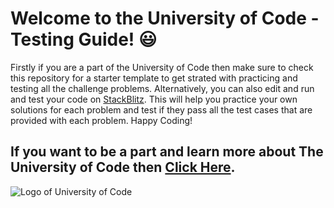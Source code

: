 # Welcome to the University of Code - Testing Guide! 😃

Firstly if you are a part of the University of Code then make sure to check this repository for a starter template to get strated with practicing and testing all the challenge problems. Alternatively, you can also edit and run and test your code on [StackBlitz](https://stackblitz.com/edit/university-of-code-testing-starter-project?file=functions.test.js). This will help you practice your own solutions for each problem and test if they pass all the test cases that are provided with each problem. Happy Coding!


## If you want to be a part and learn more about The University of Code then [Click Here](https://www.papareact.com/universityofcode).

![Logo of University of Code](https://i.imgur.com/oVRczoO.png)
